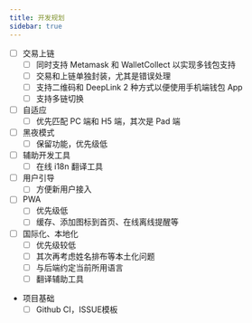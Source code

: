```yaml
---
title: 开发规划
sidebar: true
---
```


- [ ] 交易上链
  - [ ] 同时支持 Metamask 和 WalletCollect 以实现多钱包支持
  - [ ] 交易和上链单独封装，尤其是错误处理
  - [ ] 支持二维码和 DeepLink 2 种方式以便使用手机端钱包 App
  - [ ] 支持多链切换
- [ ] 自适应
  - [ ] 优先匹配 PC 端和 H5 端，其次是 Pad 端
- [ ] 黑夜模式
  - [ ] 保留功能，优先级低
- [ ] 辅助开发工具
  - [ ] 在线 i18n 翻译工具
- [ ] 用户引导
  - [ ] 方便新用户接入
- [ ] PWA
  - [ ] 优先级低
  - [ ] 缓存、添加图标到首页、在线离线提醒等
- [ ] 国际化、本地化
  - [ ] 优先级较低
  - [ ] 其次再考虑姓名排布等本土化问题
  - [ ] 与后端约定当前所用语言
  - [ ] 翻译辅助工具
- 项目基础
  - [ ] Github CI，ISSUE模板
